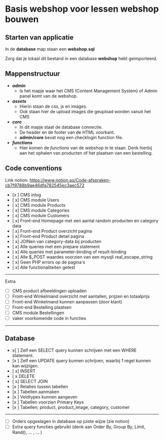# Basis webshop voor lessen webshop bouwen

## Starten van applicatie

In de **database** map staan een __webshop.sql__

Zorg dat je lokaal dit bestand in een database **webshop** hebt geimporteerd.

## Mappenstructuur

- ***admin*** 
    - Is het mapje waar het CMS (Content Management System) of Admin panel komt van de webshop.
- ***assets*** 
    - Hierin staan de css, js en images.
    - Ook staan hier de upload images die geupload worden vanuit het CMS
- ***core***
    - In dit mapje staat de database connectie.
    - De header en de footer van de HTML voorkant.
    - **admin/core** bevat nog een checklogin function file. 
- ***functions***
    - Hier komen de _functions_ van de webshop in te staan. Denk hierbij aan het ophalen van producten of het plaatsen van een bestelling.

 ## Code conventions
Link notion: https://www.notion.so/Code-afspraken-cb7f9788b9ae46dfa782545ec3aec572

- [x ]  CMS inlog
- [ x]  CMS module Users
- [ x]  CMS module Products
- [ x]  CMS module Categories
- [ x]  CMS module Customers
- [ x]  Front-end Homepage met een aantal random producten en category data
- [ x]  Front-end Product overzicht pagina
- [ x]  Front-end Product detail pagina
- [ x]  JOINen van category-data bij producten
- [ x]  Alle queries met een prepare statement
- [ x]  Alle queries met parameter-binding of result-binding
- [ x]  Alle $_POST waardes voorzien van een mysqli real_escape_string
- [ x]  Geen PHP errors op de pagina's
- [ x]  Alle functionaliteiten getest

---

Extra

- [ ]  CMS product afbeeldingen uploaden
- [ ]  Front-end Winkelmand overzicht met aantallen, prijzen en totaalprijs
- [ ]  Front-end Winkelmand kunnen aanpassen (door klant)
- [ ]  Front-end Bestelling plaatsen
- [ ]  CMS module Bestellingen
- [ ]  vaker voorkomende code in functies

---

## Database

- x[ ]  Zelf een SELECT query kunnen schrijven met een WHERE statement.
- [x ]  Zelf een UPDATE query kunnen schrijven, waarbij 1 regel kunnen kan wijzigen.
- [ x]  INSERT
- [ x  DELETE
- [ x]  SELECT JOIN
- [x ]  Relaties tussen tabellen
- [x ]  Tabellen aanmaken
- [x ]  Veldtypes kunnen aangeven
- [x ]  Tabellen voorzien Primary Keys
- [x ]  Tabellen; product, product_image, category, customer

---

- [ ]  Orders opgeslagen in database op juiste wijze (zie notion)
- [ ]  Extra query functies gebruikt (denk aan Order By, Group By, Limit, Rand(), ... , ... )